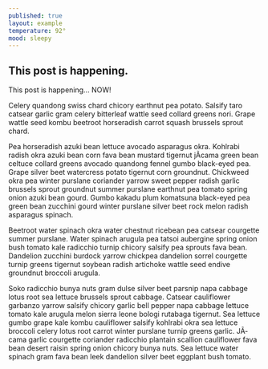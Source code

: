 ```yaml
---
published: true
layout: example
temperature: 92°
mood: sleepy
---
```

## This post is happening.
This post is happening...
NOW!

Celery quandong swiss chard chicory earthnut pea potato. Salsify taro catsear garlic gram celery bitterleaf wattle seed collard greens nori. Grape wattle seed kombu beetroot horseradish carrot squash brussels sprout chard.

Pea horseradish azuki bean lettuce avocado asparagus okra. Kohlrabi radish okra azuki bean corn fava bean mustard tigernut jÃ­cama green bean celtuce collard greens avocado quandong fennel gumbo black-eyed pea. Grape silver beet watercress potato tigernut corn groundnut. Chickweed okra pea winter purslane coriander yarrow sweet pepper radish garlic brussels sprout groundnut summer purslane earthnut pea tomato spring onion azuki bean gourd. Gumbo kakadu plum komatsuna black-eyed pea green bean zucchini gourd winter purslane silver beet rock melon radish asparagus spinach.

Beetroot water spinach okra water chestnut ricebean pea catsear courgette summer purslane. Water spinach arugula pea tatsoi aubergine spring onion bush tomato kale radicchio turnip chicory salsify pea sprouts fava bean. Dandelion zucchini burdock yarrow chickpea dandelion sorrel courgette turnip greens tigernut soybean radish artichoke wattle seed endive groundnut broccoli arugula.

Soko radicchio bunya nuts gram dulse silver beet parsnip napa cabbage lotus root sea lettuce brussels sprout cabbage. Catsear cauliflower garbanzo yarrow salsify chicory garlic bell pepper napa cabbage lettuce tomato kale arugula melon sierra leone bologi rutabaga tigernut. Sea lettuce gumbo grape kale kombu cauliflower salsify kohlrabi okra sea lettuce broccoli celery lotus root carrot winter purslane turnip greens garlic. JÃ­cama garlic courgette coriander radicchio plantain scallion cauliflower fava bean desert raisin spring onion chicory bunya nuts. Sea lettuce water spinach gram fava bean leek dandelion silver beet eggplant bush tomato.
